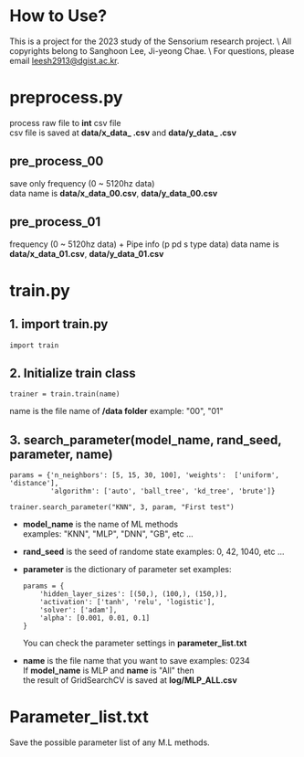 # How to Use?
This is a project for the 2023 study of the Sensorium research project. \\
All copyrights belong to Sanghoon Lee, Ji-yeong Chae. \\
For questions, please email leesh2913@dgist.ac.kr.

# preprocess.py
process raw file to **int** csv file   
csv file is saved at **data/x_data_ .csv** and **data/y_data_ .csv**   
## pre_process_00
save only frequency (0 ~ 5120hz data)   
data name is **data/x_data_00.csv**, **data/y_data_00.csv**

## pre_process_01
frequency (0 ~ 5120hz data) + Pipe info (p pd s type data)
data name is **data/x_data_01.csv**, **data/y_data_01.csv**

# train.py
## 1. import train.py
```
import train
```
## 2. Initialize train class   
```
trainer = train.train(name)
``` 
name is the file name of **/data folder**
example: "00", "01"   

## 3. search_parameter(model_name, rand_seed, parameter, name)   
```
params = {'n_neighbors': [5, 15, 30, 100], 'weights':  ['uniform', 'distance'],
          'algorithm': ['auto', 'ball_tree', 'kd_tree', 'brute']}

trainer.search_parameter("KNN", 3, param, "First test")
```
- **model_name** is the name of ML methods   
    examples: "KNN", "MLP", "DNN", "GB", etc ...

- **rand_seed** is the seed of randome state
    examples: 0, 42, 1040, etc ...

- **parameter** is the dictionary of parameter set
    examples: 
    ```
    params = {
        'hidden_layer_sizes': [(50,), (100,), (150,)],
        'activation': ['tanh', 'relu', 'logistic'],
        'solver': ['adam'],
        'alpha': [0.001, 0.01, 0.1]
    }
    ```
    You can check the parameter settings in **parameter_list.txt**

- **name** is the file name that you want to save
    examples: 0234   
    If **model_name** is MLP and **name** is "All" then   
    the result of GridSearchCV is saved at **log/MLP_ALL.csv**

# Parameter_list.txt
Save the possible parameter list of any M.L methods.
